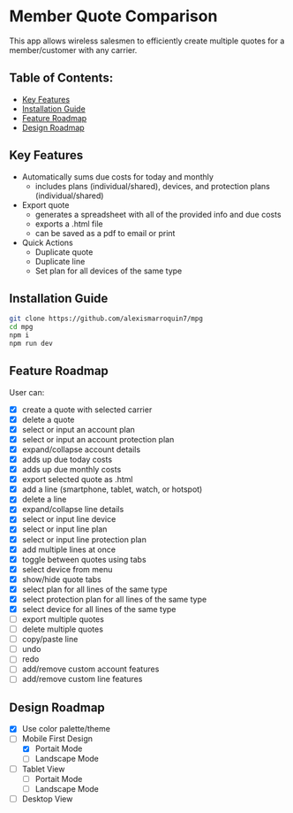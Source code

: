 # Member Quote Comparison

This app allows wireless salesmen to efficiently create multiple quotes for a member/customer with any carrier.

## Table of Contents:

- [Key Features](https://github.com/alexismarroquin7/mpg#key-features)
- [Installation Guide](https://github.com/alexismarroquin7/mpg#installation-guide)
- [Feature Roadmap](https://github.com/alexismarroquin7/mpg#feature-roadmap)
- [Design Roadmap](https://github.com/alexismarroquin7/mpg#design-roadmap)

## Key Features

- Automatically sums due costs for today and monthly
    - includes plans (individual/shared), devices, and protection plans (individual/shared)
- Export quote
    - generates a spreadsheet with all of the provided info and due costs
    - exports a .html file
    - can be saved as a pdf to email or print
- Quick Actions
    - Duplicate quote
    - Duplicate line
    - Set plan for all devices of the same type

## Installation Guide

```bash
git clone https://github.com/alexismarroquin7/mpg
cd mpg
npm i
npm run dev
```

## Feature Roadmap

User can:

- [x]  create a quote with selected carrier
- [x]  delete a quote
- [x]  select or input an account plan
- [x]  select or input an account protection plan
- [x]  expand/collapse account details
- [x]  adds up due today costs
- [x]  adds up due monthly costs
- [x]  export selected quote as .html
- [x]  add a line (smartphone, tablet, watch, or hotspot)
- [x]  delete a line
- [x]  expand/collapse line details
- [x]  select or input line device
- [x]  select or input line plan
- [x]  select or input line protection plan
- [x]  add multiple lines at once
- [x]  toggle between quotes using tabs
- [x]  select device from menu
- [x]  show/hide quote tabs
- [x]  select plan for all lines of the same type
- [x]  select protection plan for all lines of the same type
- [x]  select device for all lines of the same type
- [ ]  export multiple quotes
- [ ]  delete multiple quotes
- [ ]  copy/paste line
- [ ]  undo
- [ ]  redo
- [ ]  add/remove custom account features
- [ ]  add/remove custom line features

## Design Roadmap

- [x]  Use color palette/theme
- [ ]  Mobile First Design
    - [x]  Portait Mode
    - [ ]  Landscape Mode
- [ ]  Tablet View
    - [ ]  Portait Mode
    - [ ]  Landscape Mode
- [ ]  Desktop View
